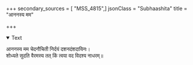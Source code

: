 +++
secondary_sources = [ "MSS_4815",]
jsonClass = "Subhaashita"
title = "आननस्य मम"

+++

<details open><summary>Text</summary>

आननस्य मम चेदनौचिती निर्दयं दशनदंशदायिनः।  
शोध्यते सुदति वैरमस्य तत् किं त्वया वद विदश्य नाधरम्॥
</details>
